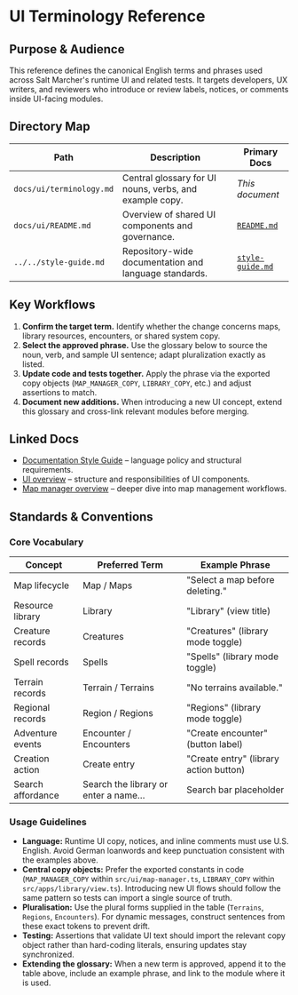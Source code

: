 # UI Terminology Reference

## Purpose & Audience
This reference defines the canonical English terms and phrases used across Salt Marcher's runtime UI and related tests. It targets developers, UX writers, and reviewers who introduce or review labels, notices, or comments inside UI-facing modules.

## Directory Map
| Path | Description | Primary Docs |
| --- | --- | --- |
| `docs/ui/terminology.md` | Central glossary for UI nouns, verbs, and example copy. | _This document_ |
| `docs/ui/README.md` | Overview of shared UI components and governance. | [`README.md`](README.md) |
| `../../style-guide.md` | Repository-wide documentation and language standards. | [`style-guide.md`](../../style-guide.md) |

## Key Workflows
1. **Confirm the target term.** Identify whether the change concerns maps, library resources, encounters, or shared system copy.
2. **Select the approved phrase.** Use the glossary below to source the noun, verb, and sample UI sentence; adapt pluralization exactly as listed.
3. **Update code and tests together.** Apply the phrase via the exported copy objects (`MAP_MANAGER_COPY`, `LIBRARY_COPY`, etc.) and adjust assertions to match.
4. **Document new additions.** When introducing a new UI concept, extend this glossary and cross-link relevant modules before merging.

## Linked Docs
- [Documentation Style Guide](../../style-guide.md) – language policy and structural requirements.
- [UI overview](README.md) – structure and responsibilities of UI components.
- [Map manager overview](map-manager-overview.md) – deeper dive into map management workflows.

## Standards & Conventions
### Core Vocabulary
| Concept | Preferred Term | Example Phrase |
| --- | --- | --- |
| Map lifecycle | Map / Maps | "Select a map before deleting." |
| Resource library | Library | "Library" (view title) |
| Creature records | Creatures | "Creatures" (library mode toggle) |
| Spell records | Spells | "Spells" (library mode toggle) |
| Terrain records | Terrain / Terrains | "No terrains available." |
| Regional records | Region / Regions | "Regions" (library mode toggle) |
| Adventure events | Encounter / Encounters | "Create encounter" (button label) |
| Creation action | Create entry | "Create entry" (library action button) |
| Search affordance | Search the library or enter a name… | Search bar placeholder |

### Usage Guidelines
- **Language:** Runtime UI copy, notices, and inline comments must use U.S. English. Avoid German loanwords and keep punctuation consistent with the examples above.
- **Central copy objects:** Prefer the exported constants in code (`MAP_MANAGER_COPY` within `src/ui/map-manager.ts`, `LIBRARY_COPY` within `src/apps/library/view.ts`). Introducing new UI flows should follow the same pattern so tests can import a single source of truth.
- **Pluralisation:** Use the plural forms supplied in the table (`Terrains`, `Regions`, `Encounters`). For dynamic messages, construct sentences from these exact tokens to prevent drift.
- **Testing:** Assertions that validate UI text should import the relevant copy object rather than hard-coding literals, ensuring updates stay synchronized.
- **Extending the glossary:** When a new term is approved, append it to the table above, include an example phrase, and link to the module where it is used.

